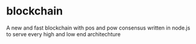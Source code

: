 # blockchain
A new and fast blockchain with pos and pow consensus written in node.js to serve every high and low end architechture
